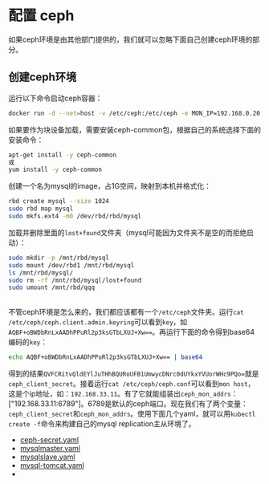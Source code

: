 # 配置 ceph
如果ceph环境是由其他部门提供的，我们就可以忽略下面自己创建ceph环境的部分。

## 创建ceph环境
运行以下命令启动ceph容器：
```sh
docker run -d --net=host -v /etc/ceph:/etc/ceph -e MON_IP=192.168.0.20 -e CEPH_NETWORK=192.168.0.0/24 --name=ceph ceph/demo
```
如果要作为块设备加载，需要安装ceph-common包，根据自己的系统选择下面的安装命令：
```sh
apt-get install -y ceph-common
或
yum install -y ceph-common
```
创建一个名为mysql的image，占1G空间，映射到本机并格式化：
```sh
rbd create mysql --size 1024
sudo rbd map mysql
sudo mkfs.ext4 -m0 /dev/rbd/rbd/mysql
```
加载并删除里面的`lost+found`文件夹（mysql可能因为文件夹不是空的而拒绝启动）：
```sh
sudo mkdir -p /mnt/rbd/mysql
sudo mount /dev/rbd1 /mnt/rbd/mysql
ls /mnt/rbd/mysql/
sudo rm -rf /mnt/rbd/mysql/lost+found
sudo umount /mnt/rbd/qqq
```

##
不管ceph环境是怎么来的，我们都应该都有一个`/etc/ceph`文件夹。运行`cat /etc/ceph/ceph.client.admin.keyring`可以看到`key`，如`AQBF+oBWDbRnLxAADhPPuRl2p3ksGTbLXUJ+Xw==`。再运行下面的命令得到base64编码的`key`：
```sh
echo AQBF+oBWDbRnLxAADhPPuRl2p3ksGTbLXUJ+Xw== | base64
```
得到的结果`QVFCRitvQldEYlJuTHhBQURoUFB1UmwycDNrc0dUYkxYVUorWHc9PQo=`就是`ceph_client_secret`。接着运行`cat /etc/ceph/ceph.conf`可以看到`mon host`，这是个ip地址，如：`192.168.33.11`。有了它就能组装出`ceph_mon_addrs`：["192.168.33.11:6789"]。6789是默认的ceph端口。现在我们有了两个变量：`ceph_client_secret`和`ceph_mon_addrs`。使用下面几个yaml，就可以用`kubectl create -f`命令来构建自己的mysql replication主从环境了。

- [ceph-secret.yaml](https://github.com/peterwangpei/mesos-poc/blob/master/prod/ansible/module/addons/ceph-secret.yaml.j2)
- [mysqlmaster.yaml](https://github.com/peterwangpei/mesos-poc/blob/master/prod/ansible/module/addons/mysqlmaster.yaml.j2)
- [mysqlslave.yaml](https://github.com/peterwangpei/mesos-poc/blob/master/prod/ansible/module/addons/mysqlslave.yaml.j2)
- [mysql-tomcat.yaml](https://github.com/peterwangpei/mesos-poc/blob/master/prod/ansible/module/addons/mysql-tomcat.yaml.j2)
- 